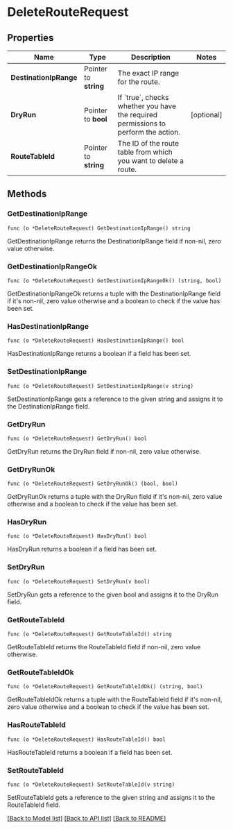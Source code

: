 # DeleteRouteRequest

## Properties

Name | Type | Description | Notes
------------ | ------------- | ------------- | -------------
**DestinationIpRange** | Pointer to **string** | The exact IP range for the route. | 
**DryRun** | Pointer to **bool** | If &#x60;true&#x60;, checks whether you have the required permissions to perform the action. | [optional] 
**RouteTableId** | Pointer to **string** | The ID of the route table from which you want to delete a route. | 

## Methods

### GetDestinationIpRange

`func (o *DeleteRouteRequest) GetDestinationIpRange() string`

GetDestinationIpRange returns the DestinationIpRange field if non-nil, zero value otherwise.

### GetDestinationIpRangeOk

`func (o *DeleteRouteRequest) GetDestinationIpRangeOk() (string, bool)`

GetDestinationIpRangeOk returns a tuple with the DestinationIpRange field if it's non-nil, zero value otherwise
and a boolean to check if the value has been set.

### HasDestinationIpRange

`func (o *DeleteRouteRequest) HasDestinationIpRange() bool`

HasDestinationIpRange returns a boolean if a field has been set.

### SetDestinationIpRange

`func (o *DeleteRouteRequest) SetDestinationIpRange(v string)`

SetDestinationIpRange gets a reference to the given string and assigns it to the DestinationIpRange field.

### GetDryRun

`func (o *DeleteRouteRequest) GetDryRun() bool`

GetDryRun returns the DryRun field if non-nil, zero value otherwise.

### GetDryRunOk

`func (o *DeleteRouteRequest) GetDryRunOk() (bool, bool)`

GetDryRunOk returns a tuple with the DryRun field if it's non-nil, zero value otherwise
and a boolean to check if the value has been set.

### HasDryRun

`func (o *DeleteRouteRequest) HasDryRun() bool`

HasDryRun returns a boolean if a field has been set.

### SetDryRun

`func (o *DeleteRouteRequest) SetDryRun(v bool)`

SetDryRun gets a reference to the given bool and assigns it to the DryRun field.

### GetRouteTableId

`func (o *DeleteRouteRequest) GetRouteTableId() string`

GetRouteTableId returns the RouteTableId field if non-nil, zero value otherwise.

### GetRouteTableIdOk

`func (o *DeleteRouteRequest) GetRouteTableIdOk() (string, bool)`

GetRouteTableIdOk returns a tuple with the RouteTableId field if it's non-nil, zero value otherwise
and a boolean to check if the value has been set.

### HasRouteTableId

`func (o *DeleteRouteRequest) HasRouteTableId() bool`

HasRouteTableId returns a boolean if a field has been set.

### SetRouteTableId

`func (o *DeleteRouteRequest) SetRouteTableId(v string)`

SetRouteTableId gets a reference to the given string and assigns it to the RouteTableId field.


[[Back to Model list]](../README.md#documentation-for-models) [[Back to API list]](../README.md#documentation-for-api-endpoints) [[Back to README]](../README.md)


